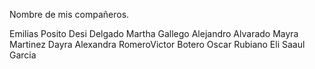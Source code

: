 Nombre de mis compañeros.

Emilias Posito
Desi Delgado
Martha Gallego
Alejandro Alvarado
Mayra Martinez
Dayra Alexandra RomeroVictor Botero
Oscar Rubiano
Eli Saaul Garcia